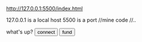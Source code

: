 http://127.0.0.1:5500/index.html

127.0.0.1 is a local host
5500 is a port
//mine code
//..

<!DOCTYPE html>
<html lang="" en>
    <head>
        <title>fund me app</title>
    </head>
    <body>
        what's up?
        <script src="./index.js" type="module"></script>
        <button id="connectbutton">connect</button>
        <button id="fundbutton">fund</button>
    </body>
</html>
